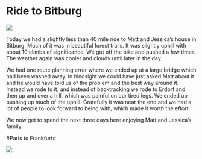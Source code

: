 # Ride to Bitburg
![](data/c6073768-1c81-4657-a65f-dfe43c2eed76.jpg)
 
Today we had a slightly less than 40 mile ride to Matt and Jessica’s house in Bitburg. Much of it was in beautiful forest trails. It was slightly uphill with about 10 climbs of significance. We got off the bike and pushed a few times. The weather again was cooler and cloudy until later in the day.

 We had one route planning error where we ended up at a large bridge which had been washed away. In hindsight we could have just asked Matt about it and he would have told us of the problem and the best way around it. Instead we rode to it, and instead of backtracking we rode to Erdorf and then up and over a hill, which was painful on our tired legs. We ended up pushing up much of the uphill. Gratefully it was near the end and we had a lot of people to look forward to being with, which made it worth the effort.

 We now get to spend the next three days here enjoying Matt and Jessica’s family.


#Paris to Frankfurt#


![](data/b83a7e71-3987-4830-b3df-aaa5ccd27c8e.jpg)
